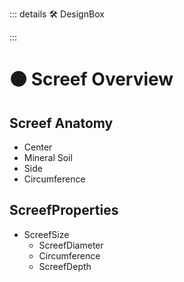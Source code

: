 ::: details 🛠 DesignBox



:::

# 🟠 <move>Screef Overview</move>

## Screef Anatomy
- Center
- Mineral Soil
- Side
- Circumference


## ScreefProperties

- ScreefSize
    - ScreefDiameter
    - Circumference
    - ScreefDepth
